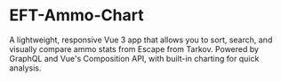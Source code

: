 # EFT-Ammo-Chart
A lightweight, responsive Vue 3 app that allows you to sort, search, and visually compare ammo stats from Escape from Tarkov. Powered by GraphQL and Vue's Composition API, with built-in charting for quick analysis.
